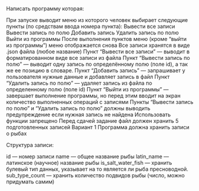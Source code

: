 Написать программу которая:

При запуске выводит меню из которого человек выбирает следующие пункты (по средствам ввода номера пункта):
Вывести все записи
Вывести запись по полю
Добавить запись
Удалить запись по полю
Выйти из программы
После выполнения пунктов меню (кроме “выйти из программы”) меню отображается снова
Все записи хранятся в виде .json файла (любое название)
Пункт “Вывести все записи” — выводит в форматированном виде все записи из файла
Пункт “Вывести запись по полю” — выводит одну запись по определённому полю (поле id), а так же ее позицию в словаре.
Пункт “Добавить запись” — запрашивает у пользователя нужные данные и добавляет запись в файл
Пункт “Удалить запись по полю” — удаляет запись из файла по определенному полю (поле id)
Пункт “Выйти из программы” — завершает выполнение программы, но перед этим вводит на экран количество выполненных операций с записями
Пункты “Вывести запись по полю” и “Удалить запись по полю” должны выводить предупреждение если нужная запись не найдена
Использовать функции запрещено
Перед сдачей задание файл должен хранить 5 подготовленных записей
Вариант 1
Программа должна хранить записи о рыбах

Структура записи:

id — номер записи
name — общее название рыбы
latin_name — латинское (научное) название рыбы
is_salt_water_fish — хранить булевый тип данных, указывает на то является ли рыба пресноводной.
sub_type_count — хранить количество подвидов рыбы (число, можно придумать самим)
